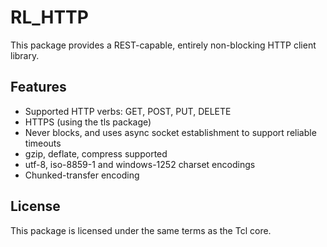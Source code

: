 RL_HTTP
=======

This package provides a REST-capable, entirely non-blocking HTTP client library.

Features
--------

* Supported HTTP verbs: GET, POST, PUT, DELETE
* HTTPS (using the tls package)
* Never blocks, and uses async socket establishment to support reliable timeouts
* gzip, deflate, compress supported
* utf-8, iso-8859-1 and windows-1252 charset encodings
* Chunked-transfer encoding

License
-------

This package is licensed under the same terms as the Tcl core.

